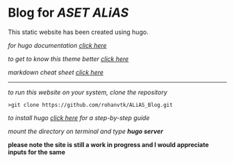 # Blog for *ASET ALiAS*


This static website has been created using hugo.

*for hugo documentation [click here](https://gohugo.io/documentation/)*

*to get to know this theme better [click here](https://github.com/appernetic/hugo-nederburg-theme/)*

*markdown cheat sheet [click here](https://github.com/adam-p/markdown-here/wiki/Markdown-Cheatsheet#code)*

---

*to run this website on your system, clone the repository*

    >git clone https://github.com/rohanvtk/ALiAS_Blog.git

*to install hugo [click here](https://gohugo.io/getting-started/quick-start/) for a step-by-step guide*

*mount the directory on terminal and type __hugo server__*


__please note the site is still a work in progress and I would appreciate inputs for the same__

